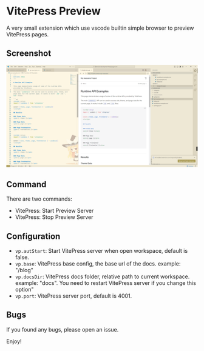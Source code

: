 # VitePress Preview

A very small extension which use vscode builtin simple browser to preview VitePress pages.

## Screenshot

![preview](docs/image.png)

## Command

There are two commands:

- VitePress: Start Preview Server
- VitePress: Stop Preview Server

## Configuration

- `vp.autStart`: Start VitePress server when open workspace, default is false.
- `vp.base`: VitePress base config, the base url of the docs. example: "/blog"
- `vp.docsDir`: VitePress docs folder, relative path to current workspace. example: "docs". You need to restart VitePress server if you change this option"
- `vp.port`: VitePress server port, default is 4001.

## Bugs

If you found any bugs, please open an issue.

Enjoy!

